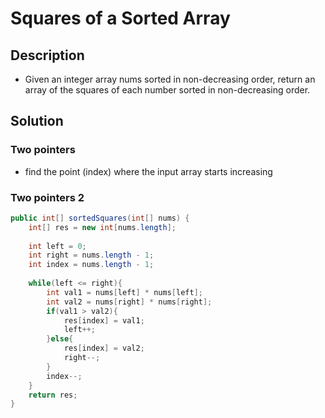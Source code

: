 # Squares of a Sorted Array

## Description

* Given an integer array nums sorted in non-decreasing order, return an array of the squares of each number sorted in non-decreasing order.

## Solution

### Two pointers

* find the point (index) where the input array starts increasing

### Two pointers 2

```Java
public int[] sortedSquares(int[] nums) {
    int[] res = new int[nums.length];
    
    int left = 0;
    int right = nums.length - 1;
    int index = nums.length - 1;
    
    while(left <= right){
        int val1 = nums[left] * nums[left];
        int val2 = nums[right] * nums[right];
        if(val1 > val2){
            res[index] = val1;
            left++;
        }else{
            res[index] = val2;
            right--;
        }
        index--;
    }
    return res;
}
```
